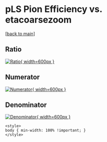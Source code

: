 # pLS Pion Efficiency vs. etacoarsezoom

[[back to main](./)]



## Ratio

[![Ratio](../mtv/var/pLS_211_eff_etacoarsezoom.png){ width=600px }](../mtv/var/pLS_211_eff_etacoarsezoom.pdf)

## Numerator

[![Numerator](../mtv/num/pLS_211_eff_etacoarsezoom_num0.png){ width=600px }](../mtv/num/pLS_211_eff_etacoarsezoom_num0.pdf)

## Denominator

[![Denominator](../mtv/den/pLS_211_eff_etacoarsezoom_den.png){ width=600px }](../mtv/den/pLS_211_eff_etacoarsezoom_den.pdf)


``` {=html}
<style>
body { min-width: 100% !important; }
</style>
```
